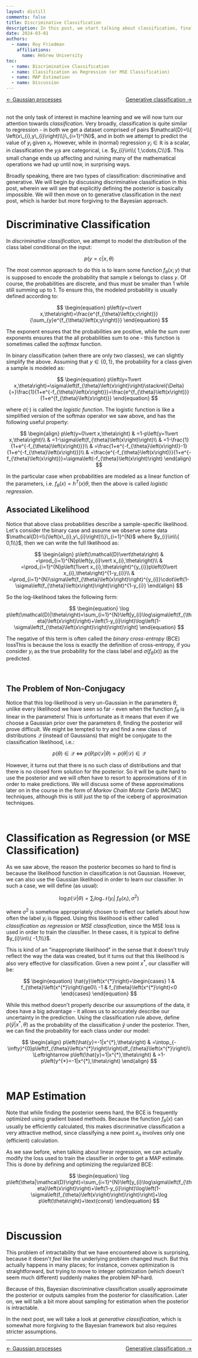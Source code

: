 ```yaml
---
layout: distill
comments: false
title: Discriminative Classification
description: In this post, we start talking about classification, finally moving on from the world of linear regression. It turns out that exchanging the continuous outputs for discrete ones nullifies all of the maths we saw in the world of linear regression.
date: 2024-03-01
authors:
  - name: Roy Friedman
    affiliations:
      name: Hebrew University
toc:
  - name: Discriminative Classification
  - name: Classification as Regression (or MSE Classification)
  - name: MAP Estimation
  - name: Discussion
---
```


<span style="float:left"><a href="https://friedmanroy.github.io/BML/10_gaussian_process/">← Gaussian processes</a></span><span style="float:right"><a href="https://friedmanroy.github.io/BML/12_generative_classification/">Generative classification →</a></span>
<br>
<br>

not the only task of interest in machine learning and we will now turn our attention towards _classification_. Very broadly, classification is quite similar to regression - in both we get a dataset comprised of pairs $\mathcal{D}=\\{ \left(x\_{i},y\_{i}\right)\\}\_{i=1}^{N}$, and in both we attempt to predict the value of $y_{i}$ given $x_{i}$. However, while in (normal) regression $y_{i}\in\mathbb{R}$ is a scalar, in classification the $y_{i}$s are categorical, i.e. $y_{i}\in\\{ 1,\cdots,C\\}$. This small change ends up affecting and ruining many of the mathematical operations we had up until now, in surprising ways.

Broadly speaking, there are two types of classification: discriminative and generative. We will begin by discussing discriminative classification in this post, wherein we will see that explicitly defining the posterior is basically impossible. We will then move on to generative classification in the next post, which is harder but more forgiving to the Bayesian approach.

# Discriminative Classification

In _discriminative classification_, we attempt to model the distribution of the class label conditional on the input:

$$
\begin{equation}
p\left(y=c\vert x,\theta\right)
\end{equation}
$$

The most common approach to do this is to learn some function $f_{\theta}\left(x;y\right)$ that is supposed to encode the probability that sample $x$ belongs to class $y$. Of course, the probabilities are discrete, and thus must be smaller than 1 while still summing up to 1. To ensure this, the modeled probability is usually defined according to:

$$
\begin{equation}
p\left(y=c\vert x,\theta\right)=\frac{e^{f_{\theta}\left(x;c\right)}}{\sum_{y}e^{f_{\theta}\left(x;y\right)}}
\end{equation}
$$

The exponent ensures that the probabilities are positive, while the sum over exponents ensures that the all probabilities sum to one - this function is sometimes called the _softmax_ function.

In binary classification (when there are only two classes), we can slightly simplify the above. Assuming that $y\in\left\{ 0,1\right\}$, the probability for a class given a sample is modeled as:

$$
\begin{equation}
p\left(y=1\vert x,\theta\right)=\sigma\left(f_{\theta}\left(x\right)\right)\stackrel{\Delta}{=}\frac{1}{1+e^{-f_{\theta}\left(x\right)}}=\frac{e^{f_{\theta}\left(x\right)}}{1+e^{f_{\theta}\left(x\right)}}
\end{equation}
$$

where $\sigma\left(\cdot\right)$ is called the _logistic function_. The logistic function is like a simplified version of the softmax operator we saw above, and has the following useful property:

$$
\begin{align}
p\left(y=0\vert x,\theta\right) & =1-p\left(y=1\vert x,\theta\right)\\
 & =1-\sigma\left(f_{\theta}\left(x\right)\right)\\
 & =1-\frac{1}{1+e^{-f_{\theta}\left(x\right)}}\\
 & =\frac{1+e^{-f_{\theta}\left(x\right)}-1}{1+e^{-f_{\theta}\left(x\right)}}\\
 & =\frac{e^{-f_{\theta}\left(x\right)}}{1+e^{-f_{\theta}\left(x\right)}}=\sigma\left(-f_{\theta}\left(x\right)\right)
\end{align}
$$

In the particular case when probabilities are modeled as a linear function of the parameters, i.e. $f_{\theta}\left(x\right)=h^{T}\left(x\right)\theta$, then the above is called _logistic regression_.

## Associated Likelihood

Notice that above class probabilities describe a sample-specific likelihood. Let's consider the binary case and assume we observe some data $\mathcal{D}=\\{\left(x\_{i},y\_{i}\right)\\}\_{i=1}^{N}$ where $y_{i}\in\\{ 0,1\\}$, then we can write the full likelihood as:

$$
\begin{align}
p\left(\mathcal{D}\vert\theta\right) & =\prod_{i=1}^{N}p\left(y_{i}\vert x_{i},\theta\right)\\
 & =\prod_{i=1}^{N}p\left(1\vert x_{i},\theta\right)^{y_{i}}p\left(0\vert x_{i},\theta\right)^{1-y_{i}}\\
 & =\prod_{i=1}^{N}\sigma\left(f_{\theta}\left(x\right)\right)^{y_{i}}\cdot\left(1-\sigma\left(f_{\theta}\left(x\right)\right)\right)^{1-y_{i}}
\end{align}
$$

So the log-likelihood takes the following form:

$$
\begin{equation}
\log p\left(\mathcal{D}|\theta\right)=\sum_{i=1}^{N}\left[y_{i}\log\sigma\left(f_{\theta}\left(x\right)\right)+\left(1-y_{i}\right)\log\left(1-\sigma\left(f_{\theta}\left(x\right)\right)\right)\right]
\end{equation}
$$

The negative of this term is often called the _binary cross-entropy_
(BCE) loss<d-footnote>This is because the loss is exactly the definition of cross-entropy, if you consider $y_i$ as the true probability for the class label and $\sigma(f_\theta(x))$ as the predicted</d-footnote>.

<br>

## The Problem of Non-Conjugacy 

Notice that this log-likelihood is very un-Gaussian in the parameters $\theta$, unlike every likelihood we have seen so far - even when the function $f_{\theta}$ is linear in the parameters! This is unfortunate as it means that even if we choose a Gaussian prior over the parameters $\theta$, finding the posterior will prove difficult. We might be tempted to try and find a new class of distributions $\mathcal{Q}$ (instead of Gaussians) that might be conjugate to the classification likelihood, i.e.:

$$
\begin{equation}
p\left(\theta\right)\in\mathcal{Q}\Leftrightarrow p\left(\theta\right)p\left(\mathcal{D}|\theta\right)\propto p\left(\theta|\mathcal{D}\right)\in\mathcal{Q}
\end{equation}
$$

However, it turns out that there is no such class of distributions and that there is no closed form solution for the posterior. So it will be quite hard to use the posterior and we will often have to resort to approximations of it in order to make predictions. We will discuss some of these approximations later on in the course in the form of _Markov Chain Monte Carlo_ (MCMC) techniques, although this is still just the tip of the iceberg of approximation techniques.

<br>

# Classification as Regression (or MSE Classification)

As we saw above, the reason the posterior becomes so hard to find is because the likelihood function in classification is not Gaussian. However, we can also use the Gaussian likelihood in order to learn our classifier. In such a case, we will define (as usual):

$$
\begin{equation}
\log p\left(\mathcal{D}|\theta\right)=\sum_{i}\log\mathcal{N}\left(y_{i}|\;f_{\theta}\left(x_{i}\right),\sigma^{2}\right)
\end{equation}
$$

where $\sigma^{2}$ is somehow appropriately chosen to reflect our beliefs about how often the label $y_{i}$ is flipped. Using this likelihood is either called _classification as regression_ or _MSE classification_, since the MSE loss is used in order to train the classifier. In these cases, it is typical to define $y_{i}\in\\{ -1,1\\}$.

This is kind of an "inappropriate likelihood" in the sense that it doesn't truly reflect the way the data was created, but it turns out that this likelihood is also very effective for classification. Given a new point $x^{*}$, our classifier will be:

$$
\begin{equation}
\hat{y}\left(x^{*}\right)=\begin{cases}
1 & f_{\theta}\left(x^{*}\right)\ge0\\
-1 & f_{\theta}\left(x^{*}\right)<0
\end{cases}
\end{equation}
$$

While this method doesn't properly describe our assumptions of the data, it does have a big advantage - it allows us to accurately describe our uncertainty in the prediction. Using the classification rule above, define $p\left(\hat{y}\vert x^{*},\theta\right)$ as the probability of the classification $\hat{y}$ under the posterior. Then, we can find the probability for each class under our model:

$$
\begin{align}
p\left(\hat{y}=-1|x^{*},\theta\right) & =\intop_{-\infty}^{0}p\left(f_{\theta}\left(x^{*}\right)\right)df_{\theta}\left(x^{*}\right)\\
\Leftrightarrow p\left(\hat{y}=1|x^{*},\theta\right) & =1-p\left(y^{*}=-1|x^{*},\theta\right)
\end{align}
$$

<br>

# MAP Estimation

Note that while finding the posterior seems hard, the BCE is frequently optimized using gradient based methods. Because the function $f_{\theta}\left(x\right)$ can usually be efficiently calculated, this makes discriminative classification a very attractive method, since classifying a new point $x_{n}$ involves only one (efficient) calculation. 

As we saw before, when talking about linear regression, we can actually modify the loss used to train the classifier in order to get a MAP estimate. This is done by defining and optimizing the regularized BCE:

$$
\begin{equation}
\log p\left(\theta|\mathcal{D}\right)=\sum_{i=1}^{N}\left[y_{i}\log\sigma\left(f_{\theta}\left(x\right)\right)+\left(1-y_{i}\right)\log\left(1-\sigma\left(f_{\theta}\left(x\right)\right)\right)\right]+\log p\left(\theta\right)+\text{const}
\end{equation}
$$

<br>

# Discussion

This problem of intractability that we have encountered above is surprising, because it doesn't _feel_ like the underlying problem changed much. But this actually happens in many places; for instance, convex optimization is straightforward, but trying to move to integer optimization (which doesn't seem much different) suddenly makes the problem NP-hard.

Because of this, Bayesian discriminative classification usually approximate the posterior or outputs samples from the posterior for classification. Later on, we will talk a bit more about sampling for estimation when the posterior is intractable.

In the next post, we will take a look at _generative classification_, which is somewhat more forgiving to the Bayesian framework but also requires stricter assumptions.

---
<span style="float:left"><a href="https://friedmanroy.github.io/BML/10_gaussian_process/">← Gaussian processes</a></span><span style="float:right"><a href="https://friedmanroy.github.io/BML/12_generative_classification/">Generative classification →</a></span>